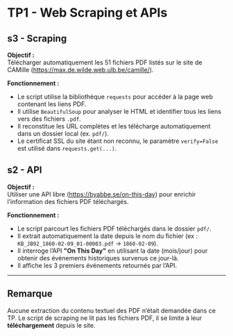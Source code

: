 # TP1 - Web Scraping et APIs

## s3 - Scraping

**Objectif :**  
Télécharger automatiquement les 51 fichiers PDF listés sur le site de CAMille (https://max.de.wilde.web.ulb.be/camille/).

**Fonctionnement :**  
- Le script utilise la bibliothèque `requests` pour accéder à la page web contenant les liens PDF.
- Il utilise `BeautifulSoup` pour analyser le HTML et identifier tous les liens vers des fichiers `.pdf`.
- Il reconstitue les URL complètes et les télécharge automatiquement dans un dossier local (ex. `pdf/`).
- Le certificat SSL du site étant non reconnu, le paramètre `verify=False` est utilisé dans `requests.get(...)`.

## s2 - API

**Objectif :**  
Utiliser une API libre (https://byabbe.se/on-this-day) pour enrichir l’information des fichiers PDF téléchargés.

**Fonctionnement :**  
- Le script parcourt les fichiers PDF téléchargés dans le dossier `pdf/`.
- Il extrait automatiquement la date depuis le nom du fichier (ex : `KB_JB92_1860-02-09_01-00003.pdf` → `1860-02-09`).
- Il interroge l’API **"On This Day"** en utilisant la date (mois/jour) pour obtenir des événements historiques survenus ce jour-là.
- Il affiche les 3 premiers événements retournés par l’API.

---

## Remarque

Aucune extraction du contenu textuel des PDF n’était demandée dans ce TP. Le script de scraping ne lit pas les fichiers PDF, il se limite à leur **téléchargement** depuis le site.

